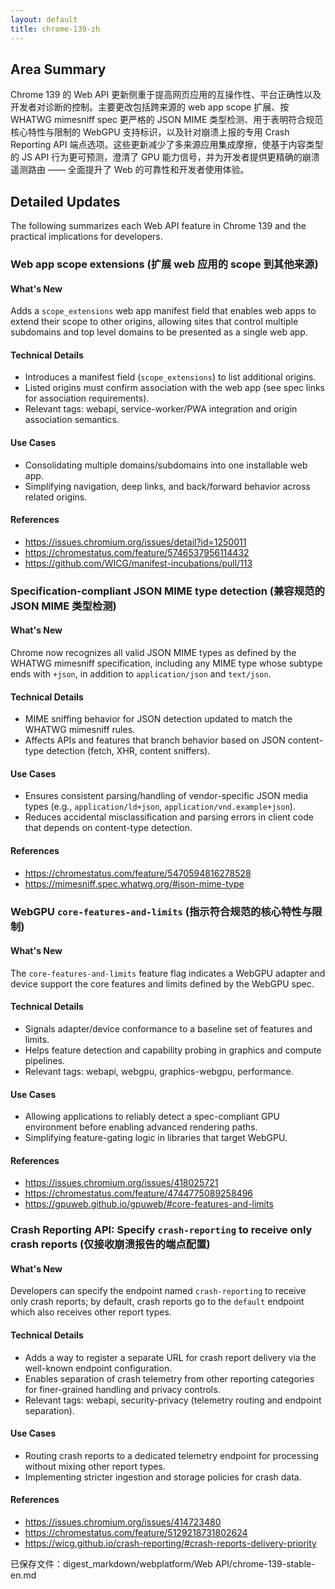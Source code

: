 ```yaml
---
layout: default
title: chrome-139-zh
---
```


## Area Summary

Chrome 139 的 Web API 更新侧重于提高网页应用的互操作性、平台正确性以及开发者对诊断的控制。主要更改包括跨来源的 web app scope 扩展、按 WHATWG mimesniff spec 更严格的 JSON MIME 类型检测、用于表明符合规范核心特性与限制的 WebGPU 支持标识，以及针对崩溃上报的专用 Crash Reporting API 端点选项。这些更新减少了多来源应用集成摩擦，使基于内容类型的 JS API 行为更可预测，澄清了 GPU 能力信号，并为开发者提供更精确的崩溃遥测路由 —— 全面提升了 Web 的可靠性和开发者使用体验。

## Detailed Updates

The following summarizes each Web API feature in Chrome 139 and the practical implications for developers.

### Web app scope extensions (扩展 web 应用的 scope 到其他来源)

#### What's New
Adds a `scope_extensions` web app manifest field that enables web apps to extend their scope to other origins, allowing sites that control multiple subdomains and top level domains to be presented as a single web app.

#### Technical Details
- Introduces a manifest field (`scope_extensions`) to list additional origins.
- Listed origins must confirm association with the web app (see spec links for association requirements).
- Relevant tags: webapi, service-worker/PWA integration and origin association semantics.

#### Use Cases
- Consolidating multiple domains/subdomains into one installable web app.
- Simplifying navigation, deep links, and back/forward behavior across related origins.

#### References
- https://issues.chromium.org/issues/detail?id=1250011
- https://chromestatus.com/feature/5746537956114432
- https://github.com/WICG/manifest-incubations/pull/113

### Specification-compliant JSON MIME type detection (兼容规范的 JSON MIME 类型检测)

#### What's New
Chrome now recognizes all valid JSON MIME types as defined by the WHATWG mimesniff specification, including any MIME type whose subtype ends with `+json`, in addition to `application/json` and `text/json`.

#### Technical Details
- MIME sniffing behavior for JSON detection updated to match the WHATWG mimesniff rules.
- Affects APIs and features that branch behavior based on JSON content-type detection (fetch, XHR, content sniffers).

#### Use Cases
- Ensures consistent parsing/handling of vendor-specific JSON media types (e.g., `application/ld+json`, `application/vnd.example+json`).
- Reduces accidental misclassification and parsing errors in client code that depends on content-type detection.

#### References
- https://chromestatus.com/feature/5470594816278528
- https://mimesniff.spec.whatwg.org/#json-mime-type

### WebGPU `core-features-and-limits` (指示符合规范的核心特性与限制)

#### What's New
The `core-features-and-limits` feature flag indicates a WebGPU adapter and device support the core features and limits defined by the WebGPU spec.

#### Technical Details
- Signals adapter/device conformance to a baseline set of features and limits.
- Helps feature detection and capability probing in graphics and compute pipelines.
- Relevant tags: webapi, webgpu, graphics-webgpu, performance.

#### Use Cases
- Allowing applications to reliably detect a spec-compliant GPU environment before enabling advanced rendering paths.
- Simplifying feature-gating logic in libraries that target WebGPU.

#### References
- https://issues.chromium.org/issues/418025721
- https://chromestatus.com/feature/4744775089258496
- https://gpuweb.github.io/gpuweb/#core-features-and-limits

### Crash Reporting API: Specify `crash-reporting` to receive only crash reports (仅接收崩溃报告的端点配置)

#### What's New
Developers can specify the endpoint named `crash-reporting` to receive only crash reports; by default, crash reports go to the `default` endpoint which also receives other report types.

#### Technical Details
- Adds a way to register a separate URL for crash report delivery via the well-known endpoint configuration.
- Enables separation of crash telemetry from other reporting categories for finer-grained handling and privacy controls.
- Relevant tags: webapi, security-privacy (telemetry routing and endpoint separation).

#### Use Cases
- Routing crash reports to a dedicated telemetry endpoint for processing without mixing other report types.
- Implementing stricter ingestion and storage policies for crash data.

#### References
- https://issues.chromium.org/issues/414723480
- https://chromestatus.com/feature/5129218731802624
- https://wicg.github.io/crash-reporting/#crash-reports-delivery-priority

已保存文件：digest_markdown/webplatform/Web API/chrome-139-stable-en.md
